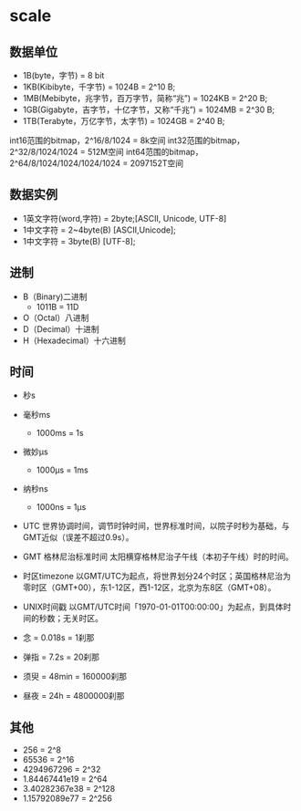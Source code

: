 # scale

## 数据单位

- 1B(byte，字节) = 8 bit
- 1KB(Kibibyte，千字节) = 1024B = 2^10 B;
- 1MB(Mebibyte，兆字节，百万字节，简称“兆”) = 1024KB = 2^20 B;
- 1GB(Gigabyte，吉字节，十亿字节，又称“千兆”) = 1024MB = 2^30 B;
- 1TB(Terabyte，万亿字节，太字节) = 1024GB = 2^40 B;

int16范围的bitmap，2^16/8/1024 = 8k空间
int32范围的bitmap，2^32/8/1024/1024 = 512M空间
int64范围的bitmap，2^64/8/1024/1024/1024/1024 = 2097152T空间

## 数据实例

- 1英文字符(word,字符) = 2byte;[ASCII, Unicode, UTF-8]
- 1中文字符 = 2~4byte(B) [ASCII,Unicode];
- 1中文字符 = 3byte(B) [UTF-8];

## 进制

- B（Binary)二进制
  - 1011B = 11D
- O（Octal）八进制
- D（Decimal）十进制
- H（Hexadecimal）十六进制

## 时间

- 秒s
- 毫秒ms
  - 1000ms = 1s
- 微妙μs
  - 1000μs = 1ms
- 纳秒ns
  - 1000ns = 1μs

- UTC 世界协调时间，调节时钟时间，世界标准时间，以院子时秒为基础，与GMT近似（误差不超过0.9s）。
- GMT 格林尼治标准时间 太阳横穿格林尼治子午线（本初子午线）时的时间。
- 时区timezone 以GMT/UTC为起点，将世界划分24个时区；英国格林尼治为零时区（GMT+00），东1-12区，西1-12区，北京为东8区（GMT+08）。
- UNIX时间戳 以GMT/UTC时间「1970-01-01T00:00:00」为起点，到具体时间的秒数；无关时区。

- 念 = 0.018s = 1刹那
- 弹指 = 7.2s = 20刹那
- 须臾 = 48min = 160000刹那
- 昼夜 = 24h = 4800000刹那

## 其他

- 256 = 2^8
- 65536 = 2^16
- 4294967296 = 2^32
- 1.84467441e19 = 2^64
- 3.40282367e38 = 2^128
- 1.15792089e77 = 2^256
